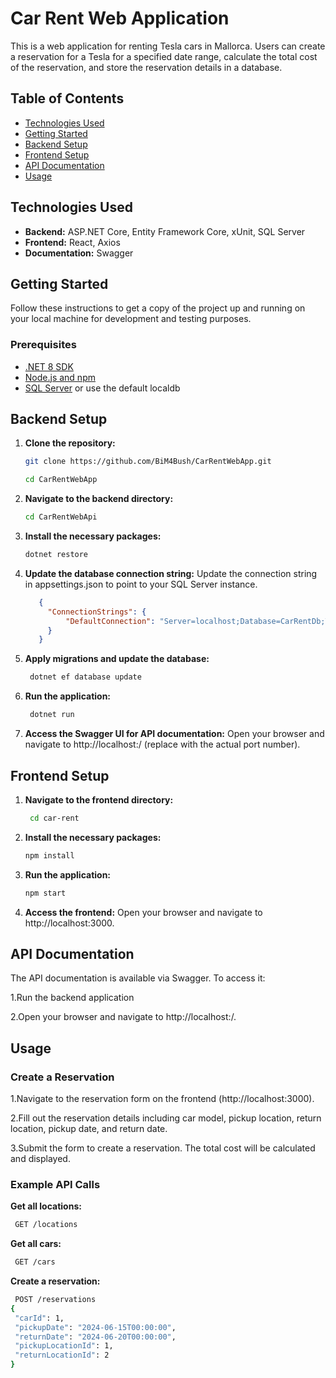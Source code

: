 # Car Rent Web Application

This is a web application for renting Tesla cars in Mallorca. Users can create a reservation for a Tesla for a specified date range, calculate the total cost of the reservation, and store the reservation details in a database.

## Table of Contents

- [Technologies Used](#technologies-used)
- [Getting Started](#getting-started)
- [Backend Setup](#backend-setup)
- [Frontend Setup](#frontend-setup)
- [API Documentation](#api-documentation)
- [Usage](#usage)

## Technologies Used

- **Backend:** ASP.NET Core, Entity Framework Core, xUnit, SQL Server
- **Frontend:** React, Axios
- **Documentation:** Swagger

## Getting Started

Follow these instructions to get a copy of the project up and running on your local machine for development and testing purposes.

### Prerequisites

- [.NET 8 SDK](https://dotnet.microsoft.com/download)
- [Node.js and npm](https://nodejs.org/)
- [SQL Server](https://www.microsoft.com/en-us/sql-server/sql-server-downloads) or use the default localdb

## Backend Setup

1. **Clone the repository:**

   ```bash
   git clone https://github.com/BiM4Bush/CarRentWebApp.git

   cd CarRentWebApp

2. **Navigate to the backend directory:**

   ```bash
   cd CarRentWebApi
   
3. **Install the necessary packages:**

   ```bash
   dotnet restore

4. **Update the database connection string:**
    Update the connection string in appsettings.json to point to your SQL Server instance.

   ```json
      {
        "ConnectionStrings": {
            "DefaultConnection": "Server=localhost;Database=CarRentDb;Trusted_Connection=True;TrustServerCertificate=True;MultipleActiveResultSets=true"
        }
      }
   ```
5. **Apply migrations and update the database:**

   ```bash
    dotnet ef database update

6. **Run the application:**

   ```bash
    dotnet run

7. **Access the Swagger UI for API documentation:**
   Open your browser and navigate to http://localhost:<port>/ (replace <port> with the actual port number).


## Frontend Setup


1. **Navigate to the frontend directory:**

   ```bash
    cd car-rent

2. **Install the necessary packages:**

   ```bash
   npm install
   
3. **Run the application:**

   ```bash
   npm start

4. **Access the frontend:**
    Open your browser and navigate to http://localhost:3000.

## API Documentation

The API documentation is available via Swagger. To access it:

1.Run the backend application

2.Open your browser and navigate to http://localhost:<port>/.


## Usage

### Create a Reservation

  1.Navigate to the reservation form on the frontend (http://localhost:3000).

  2.Fill out the reservation details including car model, pickup location, return location, pickup date, and return date.

  3.Submit the form to create a reservation. The total cost will be calculated and displayed.

### Example API Calls

**Get all locations:**

   ```bash
    GET /locations
  ```
**Get all cars:**

   ```bash
    GET /cars
  ```
**Create a reservation:**

   ```bash
    POST /reservations
  {
    "carId": 1,
    "pickupDate": "2024-06-15T00:00:00",
    "returnDate": "2024-06-20T00:00:00",
    "pickupLocationId": 1,
    "returnLocationId": 2
  }
  ```
